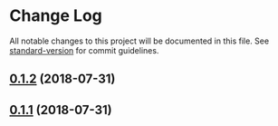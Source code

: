 # Change Log

All notable changes to this project will be documented in this file. See [standard-version](https://github.com/conventional-changelog/standard-version) for commit guidelines.

<a name="0.1.2"></a>
## [0.1.2](https://github.com/Joaquin6/validate-git-commit-msg/compare/v0.1.1...v0.1.2) (2018-07-31)



<a name="0.1.1"></a>
## [0.1.1](https://github.com/Joaquin6/validate-git-commit-msg/compare/v3.4.1...v0.1.1) (2018-07-31)